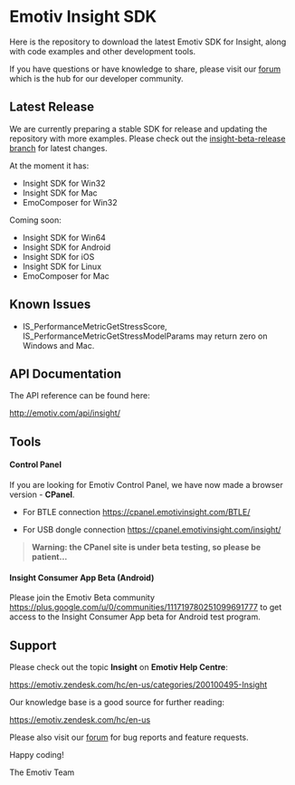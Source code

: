 # Emotiv Insight SDK

Here is the repository to download the latest Emotiv SDK for Insight, along with code examples and other development tools.

If you have questions or have knowledge to share, please visit our [forum](https://emotiv.com/forum/) which is the hub for our developer community.

## Latest Release
We are currently preparing a stable SDK for release and updating the repository with more examples. Please check out the [insight-beta-release branch](https://github.com/Emotiv/insight_sdk/tree/Insight-beta-release) for latest changes.

At the moment it has:
* Insight SDK for Win32
* Insight SDK for Mac
* EmoComposer for Win32

Coming soon:
* Insight SDK for Win64
* Insight SDK for Android
* Insight SDK for iOS
* Insight SDK for Linux
* EmoComposer for Mac

## Known Issues
* IS_PerformanceMetricGetStressScore, IS_PerformanceMetricGetStressModelParams may return zero on Windows and Mac.

## API Documentation
The API reference can be found here:

http://emotiv.com/api/insight/

## Tools

#### Control Panel
If you are looking for Emotiv Control Panel, we have now made a browser version - **CPanel**.

* For BTLE connection
  https://cpanel.emotivinsight.com/BTLE/

* For USB dongle connection
  https://cpanel.emotivinsight.com/insight/

> **Warning: the CPanel site is under beta testing, so please be patient...**

#### Insight Consumer App Beta (Android)
Please join the Emotiv Beta community https://plus.google.com/u/0/communities/111719780251099691777 to get access to the Insight Consumer App beta for Android test program.

## Support

Please check out the topic **Insight** on **Emotiv Help Centre**:

https://emotiv.zendesk.com/hc/en-us/categories/200100495-Insight

Our knowledge base is a good source for further reading:

https://emotiv.zendesk.com/hc/en-us
 
Please also visit our [forum](https://emotiv.com/forum/) for bug reports and feature requests.

Happy coding!

The Emotiv Team
